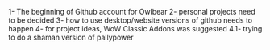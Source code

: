1- The beginning of Github account for Owlbear
2- personal projects need to be decided
3- how to use desktop/website versions of github needs to happen
4- for project ideas, WoW Classic Addons was suggested
    4.1- trying to do a shaman version of pallypower